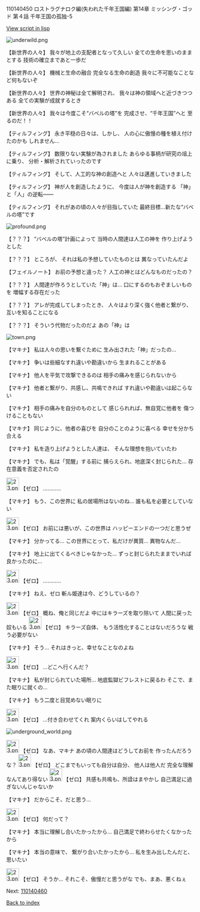 110140450 ロストラグナロク編(失われた千年王国編) 第14章 ミッシング・ゴッド 第４話 千年王国の孤独-5

[View script in lisp](../scripts/110140450.txt)

![underwild.png](../images/backgrounds/underwild.png)

【新世界の人々】
我々が地上の支配者となって久しい
全ての生命を思いのままとする
技術の確立まであと一歩だ

【新世界の人々】
機械と生命の融合
完全なる生命の創造
我々に不可能なことなど何もないぞ

【新世界の人々】
世界の神秘は全て解明され、
我々は神の領域へと近づきつつある
全ての実験が成就するとき

【新世界の人々】
我々は今度こそ“バベルの塔”を
完成させ、“千年王国”へと
至るのだ！！

【ティルフィング】
永き平穏の日々は、しかし、
人の心に傲慢の種を植え付けたのかも
しれません…

【ティルフィング】
数限りない実験が為されました
あらゆる事柄が研究の俎上に乗り、
分析・解析されていったのです

【ティルフィング】
そして、人工的な神の創造へと
人々は邁進していきました

【ティルフィング】
神が人を創造したように、
今度は人が神を創造する
「神」と「人」の逆転――

【ティルフィング】
それがあの頃の人々が目指していた
最終目標…新たな“バベルの塔”です

![profound.png](../images/backgrounds/profound.png)

【？？？】
“バベルの塔”計画によって
当時の人間達は人工の神を
作り上げようとした

【？？？】
ところが、
それは私の予想していたものとは
異なっていたんだよ

【フェイルノート】
お前の予想と違った？
人工の神とはどんなものだったの？

【？？？】
人間達が作ろうとしていた「神」は…
口にするのもおぞましいものを
増幅する存在だった

【？？？】
アレが完成してしまったとき、
人々はより深く強く他者と繋がり、
互いを知ることになる

【？？？】
そういう代物だったのだよ
あの「神」は

![town.png](../images/backgrounds/town.png)

【マキナ】
私は人々の思いを繋ぐために
生み出された「神」だったの…

【マキナ】
争いは些細なすれ違いや勘違いから
生まれることがある

【マキナ】
他人を平気で攻撃できるのは
相手の痛みを感じられないから

【マキナ】
他者と繋がり、共感し、共鳴できれば
すれ違いや勘違いは起こらない

【マキナ】
相手の痛みを自分のものとして
感じられれば、無自覚に他者を
傷つけることもない

【マキナ】
同じように、他者の喜びを
自分のことのように喜べる
幸せを分かち合える

【マキナ】
私を造り上げようとした人達は、
そんな理想を抱いていたわ

【マキナ】
でも、私は「覚醒」する前に
捕らえられ、地底深く封じられた…
存在意義を否定されたの

<img src="../images/units/23.png" alt="23.png" height="34"/>
【ゼロ】
…………

【マキナ】
もう、この世界に
私の居場所はないのね…
誰も私を必要としていない

<img src="../images/units/23.png" alt="23.png" height="34"/>
【ゼロ】
お前には悪いが、この世界は
ハッピーエンドの一つだと思うぜ

【マキナ】
分かってる…
この世界にとって、私だけが異質…
異物なんだ…

【マキナ】
地上に出てくるべきじゃなかった…
ずっと封じられたままでいれば
良かったのに…

<img src="../images/units/23.png" alt="23.png" height="34"/>
【ゼロ】
…………

【マキナ】
ねえ、ゼロ
斬ル姫達は今、どうしているの？

<img src="../images/units/23.png" alt="23.png" height="34"/>
【ゼロ】
概ね、俺と同じだよ
中にはキラーズを取り除いて
人間に戻った奴もいる

<img src="../images/units/23.png" alt="23.png" height="34"/>
【ゼロ】
キラーズ自体、
もう活性化することはないだろうな
戦う必要がない

【マキナ】
そう…
それはきっと、幸せなことなのよね

<img src="../images/units/23.png" alt="23.png" height="34"/>
【ゼロ】
…どこへ行くんだ？

【マキナ】
私が封じられていた場所…
地底監獄ビフレストに戻るわ
そこで、また眠りに就くの…

【マキナ】
もう二度と目覚めない眠りに

<img src="../images/units/23.png" alt="23.png" height="34"/>
【ゼロ】
…付き合わせてくれ
案内くらいはしてやれる

![underground_world.png](../images/backgrounds/underground_world.png)

<img src="../images/units/23.png" alt="23.png" height="34"/>
【ゼロ】
なあ、マキナ
あの頃の人間達はどうしてお前を
作ったんだろうな？

<img src="../images/units/23.png" alt="23.png" height="34"/>
【ゼロ】
どこまでもいっても自分は自分、
他人は他人だ
完全な理解なんてあり得ない

<img src="../images/units/23.png" alt="23.png" height="34"/>
【ゼロ】
共感も共鳴も、所詮はまやかし
自己満足に過ぎないんじゃないか

【マキナ】
だからこそ、だと思う…

<img src="../images/units/23.png" alt="23.png" height="34"/>
【ゼロ】
何だって？

【マキナ】
本当に理解し合いたかったから…
自己満足で終わらせたくなかったから

【マキナ】
本当の意味で、
繋がり合いたかったから…
私を生み出したんだと、思いたい

<img src="../images/units/23.png" alt="23.png" height="34"/>
【ゼロ】
そうか…
それこそ、傲慢だと思うがな
でも、まあ、悪くねぇ

Next: [110140460](110140460.md)

[Back to index](index.md)
